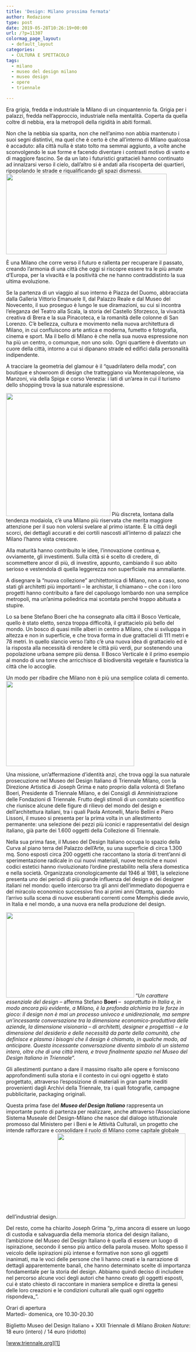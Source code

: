 ```yaml
---
title: 'Design: Milano prossima fermata'
author: Redazione
type: post
date: 2019-05-28T10:26:19+00:00
url: /?p=11307
colormag_page_layout:
  - default_layout
categories:
  - CULTURA E SPETTACOLO
tags:
  - milano
  - museo del design milano
  - museo design
  - opere
  - triennale

---
```

Era grigia, fredda e industriale la Milano di un cinquantennio fa. Grigia per i palazzi, fredda nell&#8217;approccio, industriale nella mentalità. Coperta da quella coltre di nebbia, era la metropoli della rigidità in abiti formali.

Non che la nebbia sia sparita, non che nell&#8217;animo non abbia mantenuto i suoi segni distintivi, ma quel che è certo è che all&#8217;interno di Milano qualcosa è accaduto: alla città nulla è stato tolto ma semmai aggiunto, a volte anche sconvolgendo le sue forme e facendo diventare i contrasti motivo di vanto e di maggiore fascino. Se da un lato i futuristici grattacieli hanno continuato ad innalzarsi verso il cielo, dall&#8217;altro si è andati alla riscoperta dei quartieri, ripopolando le strade e riqualificando gli spazi dismessi.<img decoding="async" loading="lazy" class="aligncenter wp-image-11310" src="https://progressonline.it/wp-content/uploads/2019/05/design-milano-300x150.jpg" alt="" width="439" height="220" />

È una Milano che corre verso il futuro e rallenta per recuperare il passato, creando l&#8217;armonia di una città che oggi si riscopre essere tra le più amate d&#8217;Europa, per la vivacità e la positività che ne hanno contraddistinto la sua ultima evoluzione.

Se la partenza di un viaggio al suo interno è Piazza del Duomo, abbracciata dalla Galleria Vittorio Emanuele II, dal Palazzo Reale e dal Museo del Novecento, il suo proseguo è lungo le sue diramazioni, su cui si incontra l&#8217;eleganza del Teatro alla Scala, la storia del Castello Sforzesco, la vivacità creativa di Brera e la sua Pinacoteca, e la romanità delle colonne di San Lorenzo. C&#8217;è bellezza, cultura e movimento nella nuova architettura di Milano, in cui confluiscono arte antica e moderna, fumetto e fotografia, cinema e sport. Ma il bello di Milano è che nella sua nuova espressione non ha più un centro, o comunque, non uno solo. Ogni quartiere è diventato un cuore della città, intorno a cui si dipanano strade ed edifici dalla personalità indipendente.

A tracciare la geometria del glamour è il “quadrilatero della moda”, con boutique e showroom di design che tratteggiano via Montenapoleone, via Manzoni, via della Spiga e corso Venezia: i lati di un&#8217;area in cui il turismo dello shopping trova la sua naturale espressione.

<img decoding="async" loading="lazy" class="alignleft wp-image-11312" src="https://progressonline.it/wp-content/uploads/2019/05/Sottsass-Valentine-1969-254x300.jpg" alt="" width="285" height="336" /> Più discreta, lontana dalla tendenza modaiola, c&#8217;è una Milano più riservata che merita maggiore attenzione per il suo non volersi svelare al primo istante. È la città degli scorci, dei dettagli accurati e dei cortili nascosti all&#8217;interno di palazzi che Milano l&#8217;hanno vista crescere.

Alla maturità hanno contribuito le idee, l&#8217;innovazione continua e, ovviamente, gli investimenti. Sulla città si è scelto di credere, di scommettere ancor di più, di investire, appunto, cambiando il suo abito serioso e vestendola di quella leggerezza non superficiale ma ammaliante.

A disegnare la “nuova collezione” architettonica di Milano, non a caso, sono stati gli architetti più importanti &#8211; le archistar, li chiamano &#8211; che con i loro progetti hanno contribuito a fare del capoluogo lombardo non una semplice metropoli, ma un&#8217;anima poliedrica mai scontata perché troppo abituata a stupire.

Lo sa bene Stefano Boeri che ha consegnato alla città il Bosco Verticale, quello è stato eletto, senza troppa difficoltà, il grattacielo più bello del mondo. Un bosco di quasi mille alberi in centro a Milano, che si sviluppa in altezza e non in superficie, e che trova forma in due grattacieli di 111 metri e 78 metri. In quello slancio verso l&#8217;alto c&#8217;è una nuova idea di grattacielo ed è la risposta alla necessità di rendere le città più verdi, pur sostenendo una popolazione urbana sempre più densa. Il Bosco Verticale è il primo esempio al mondo di una torre che arricchisce di biodiversità vegetale e faunistica la città che lo accoglie.

Un modo per ribadire che Milano non è più una semplice colata di cemento.<img decoding="async" loading="lazy" class="alignright wp-image-11315" src="https://progressonline.it/wp-content/uploads/2019/05/5-©-Triennale-Milano-foto-Gianluca-Di-Ioia-300x200.jpg" alt="" width="350" height="233" />

Una missione, un’affermazione d’identità anzi, che trova oggi la sua naturale prosecuzione nel Museo del Design Italiano di Triennale Milano, con la Direzione Artistica di Joseph Grima e nato proprio dalla volontà di Stefano Boeri, Presidente di Triennale Milano, e dei Consigli di Amministrazione delle Fondazioni di Triennale. Frutto degli stimoli di un comitato scientifico che riunisce alcune delle figure di rilievo del mondo del design e dell’architettura italiani, tra i quali Paola Antonelli, Mario Bellini e Piero Lissoni, il museo si presenta per la prima volta in un allestimento permanente: una selezione dei pezzi più iconici e rappresentativi del design italiano, già parte dei 1.600 oggetti della Collezione di Triennale.

Nella sua prima fase, il Museo del Design Italiano occupa lo spazio della Curva al piano terra del Palazzo dell’Arte, su una superficie di circa 1.300 mq. Sono esposti circa 200 oggetti che raccontano la storia di trent’anni di sperimentazione radicale in cui nuovi materiali, nuove tecniche e nuovi codici estetici hanno rivoluzionato l’ordine prestabilito nella sfera domestica e nella società. Organizzata cronologicamente dal 1946 al 1981, la selezione presenta uno dei periodi di più grande influenza del design e dei designer italiani nel mondo: quello intercorso tra gli anni dell’immediato dopoguerra e del miracolo economico successivo fino ai primi anni Ottanta, quando l’arrivo sulla scena di nuove esuberanti correnti come Memphis diede avvio, in Italia e nel mondo, a una nuova era nella produzione del design.

<img decoding="async" loading="lazy" class="alignleft wp-image-11313" src="https://progressonline.it/wp-content/uploads/2019/05/2-©-Triennale-Milano-foto-Gianluca-Di-Ioia-300x200.jpg" alt="" width="350" height="233" /> “_Un carattere essenziale del design_ – afferma Stefano **Boeri** –  _soprattutto in Italia e, in modo ancora più evidente, a Milano, è la profonda alchimia tra le forze in gioco: il design non è mai un processo univoco e unidirezionale, ma sempre un’incessante conversazione tra la dimensione economico-produttiva delle aziende, la dimensione visionaria – di architetti, designer e progettisti – e la dimensione del desiderio e delle necessità da parte della comunità, che definisce e plasma i bisogni che il design è chiamato, in qualche modo, ad anticipare. Questa incessante conversazione diventa simbolo di un sistema intero, oltre che di una città intera, e trova finalmente spazio nel Museo del Design Italiano in Triennale_”.

Gli allestimenti puntano a dare il massimo risalto alle opere e forniscono approfondimenti sulla storia e il contesto in cui ogni oggetto è stato progettato, attraverso l’esposizione di materiali in gran parte inediti provenienti dagli Archivi della Triennale, tra i quali fotografie, campagne pubblicitarie, packaging originali.

Questa prima fase del _**Museo del Design Italiano**_ rappresenta un importante punto di partenza per realizzare, anche attraverso l’Associazione Sistema Museale del Design-Milano che nasce dal dialogo istituzionale promosso dal Ministero per i Beni e le Attività Culturali, un progetto che intende rafforzare e consolidare il ruolo di Milano come capitale globale dell’industrial design.<img decoding="async" loading="lazy" class="alignright wp-image-11308" src="https://progressonline.it/wp-content/uploads/2019/05/6-©-Triennale-Milano-foto-Gianluca-Di-Ioia-300x200.jpg" alt="" width="350" height="233" />

Del resto, come ha chiarito Joseph Grima “p_rima ancora di essere un luogo di custodia e salvaguardia della memoria storica del design italiano, l’ambizione del Museo del Design Italiano è quella di essere un luogo di ispirazione, secondo il senso più antico della parola museo. Molto spesso il veicolo delle ispirazioni più intense e formative non sono gli oggetti inanimati, ma le voci delle persone che li hanno creati e la narrazione di dettagli apparentemente banali, che hanno determinato scelte di importanza fondamentale per la storia del design. Abbiamo quindi deciso di includere nel percorso alcune voci degli autori che hanno creato gli oggetti esposti, cui è stato chiesto di raccontare in maniera semplice e diretta la genesi delle loro creazioni e le condizioni culturali alle quali ogni oggetto rispondeva_”.

Orari di apertura  
Martedì- domenica, ore 10.30-20.30

Biglietto Museo del Design Italiano + XXII Triennale di Milano _Broken Nature_: 18 euro (intero) / 14 euro (ridotto)

[www.triennale.org][1]

 [1]: https://www.triennale.org